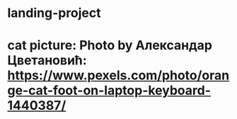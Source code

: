 # landing-project
# cat picture: Photo by Александар Цветановић: https://www.pexels.com/photo/orange-cat-foot-on-laptop-keyboard-1440387/